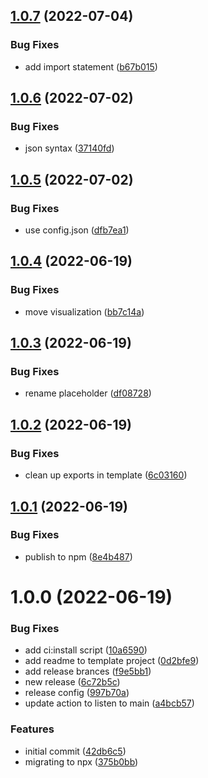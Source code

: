 ## [1.0.7](https://github.com/qlik-oss/carboncopy/compare/v1.0.6...v1.0.7) (2022-07-04)


### Bug Fixes

* add import statement ([b67b015](https://github.com/qlik-oss/carboncopy/commit/b67b0158b1f2c1707543ee6b834463df7bf1f754))

## [1.0.6](https://github.com/qlik-oss/carboncopy/compare/v1.0.5...v1.0.6) (2022-07-02)


### Bug Fixes

* json syntax ([37140fd](https://github.com/qlik-oss/carboncopy/commit/37140fdf488ebe68865da186ffe76b1d5b607a21))

## [1.0.5](https://github.com/qlik-oss/carboncopy/compare/v1.0.4...v1.0.5) (2022-07-02)


### Bug Fixes

* use config.json ([dfb7ea1](https://github.com/qlik-oss/carboncopy/commit/dfb7ea1bd7e515bd341c07d6b0eb1110201789ef))

## [1.0.4](https://github.com/qlik-oss/carboncopy/compare/v1.0.3...v1.0.4) (2022-06-19)


### Bug Fixes

* move visualization ([bb7c14a](https://github.com/qlik-oss/carboncopy/commit/bb7c14a594b940fad5d6ebf40bd97f07e74b1227))

## [1.0.3](https://github.com/qlik-oss/carboncopy/compare/v1.0.2...v1.0.3) (2022-06-19)


### Bug Fixes

* rename placeholder ([df08728](https://github.com/qlik-oss/carboncopy/commit/df08728e8e16ef4b64467b2f2d6f8ab284f5c964))

## [1.0.2](https://github.com/qlik-oss/carboncopy/compare/v1.0.1...v1.0.2) (2022-06-19)


### Bug Fixes

* clean up exports in template ([6c03160](https://github.com/qlik-oss/carboncopy/commit/6c0316033d7bcc876c8db25235567f17a917a9ba))

## [1.0.1](https://github.com/qlik-oss/carboncopy/compare/v1.0.0...v1.0.1) (2022-06-19)


### Bug Fixes

* publish to npm ([8e4b487](https://github.com/qlik-oss/carboncopy/commit/8e4b487a7c782e1e4f0e4f5b2b387ab5dbf4dd78))

# 1.0.0 (2022-06-19)


### Bug Fixes

* add ci:install script ([10a6590](https://github.com/qlik-oss/carboncopy/commit/10a659072798f4e8894fea6853e44c5739365608))
* add readme to template project ([0d2bfe9](https://github.com/qlik-oss/carboncopy/commit/0d2bfe991d533b719841ea2c900de0edf33210e1))
* add release brances ([f9e5bb1](https://github.com/qlik-oss/carboncopy/commit/f9e5bb18919514704f9a829a769338cabb452940))
* new release ([6c72b5c](https://github.com/qlik-oss/carboncopy/commit/6c72b5c3a10cf4144918c9d43decd1065de005de))
* release config ([997b70a](https://github.com/qlik-oss/carboncopy/commit/997b70a11caefed8e0d985f8e7b5bee3cab504e1))
* update action to listen to main ([a4bcb57](https://github.com/qlik-oss/carboncopy/commit/a4bcb573335d2d4c23159903d459b85b52225264))


### Features

* initial commit ([42db6c5](https://github.com/qlik-oss/carboncopy/commit/42db6c5a93f74eda389ba7646f67c043d63cb6e9))
* migrating to npx ([375b0bb](https://github.com/qlik-oss/carboncopy/commit/375b0bb17e81cd0309a41e6942b005b60454b942))
